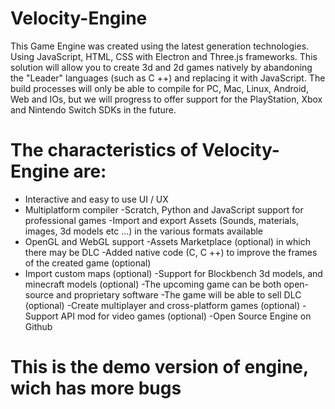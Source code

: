 # Velocity-Engine
This Game Engine was created using the latest generation technologies. Using JavaScript, HTML, CSS with Electron and Three.js frameworks. This solution will allow you to create 3d and 2d games natively by abandoning the "Leader" languages (such as C ++) and replacing it with JavaScript. The build processes will only be able to compile for PC, Mac, Linux, Android, Web and IOs, but we will progress to offer support for the PlayStation, Xbox and Nintendo Switch SDKs in the future.

# The characteristics of Velocity-Engine are:
- Interactive and easy to use UI / UX
- Multiplatform compiler
-Scratch, Python and JavaScript support for professional games
-Import and export Assets (Sounds, materials, images, 3d models etc ...) in the various formats available
- OpenGL and WebGL support
-Assets Marketplace (optional) in which there may be DLC
-Added native code (C, C ++) to improve the frames of the created game (optional)
- Import custom maps (optional)
-Support for Blockbench 3d models, and minecraft models (optional)
-The upcoming game can be both open-source and proprietary software
-The game will be able to sell DLC (optional)
-Create multiplayer and cross-platform games (optional)
-Support API mod for video games (optional)
-Open Source Engine on Github







# This is the demo version of engine, wich has more bugs

